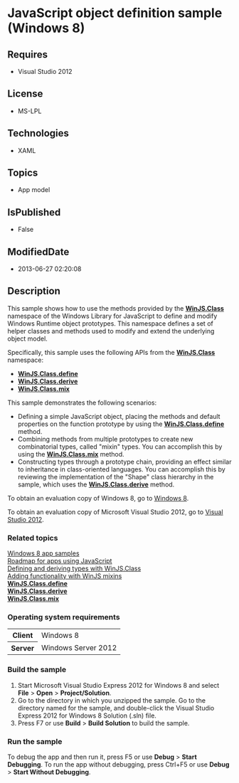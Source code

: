 # JavaScript object definition sample (Windows 8)
## Requires
* Visual Studio 2012
## License
* MS-LPL
## Technologies
* XAML
## Topics
* App model
## IsPublished
* False
## ModifiedDate
* 2013-06-27 02:20:08
## Description

<div id="mainSection">
<p>This sample shows how to use the methods provided by the <a href="http://msdn.microsoft.com/library/windows/apps/br229773_class">
<b>WinJS.Class</b></a> namespace of the Windows Library for JavaScript to define and modify Windows Runtime object prototypes. This namespace defines a set of helper classes and methods used to modify and extend the underlying object model.</p>
<p>Specifically, this sample uses the following APIs from the <a href="http://msdn.microsoft.com/library/windows/apps/br229773_class">
<b>WinJS.Class</b></a> namespace:</p>
<ul>
<li><a href="http://msdn.microsoft.com/library/windows/apps/br229813"><b>WinJS.Class.define</b></a>
</li><li><a href="http://msdn.microsoft.com/library/windows/apps/br229815"><b>WinJS.Class.derive</b></a>
</li><li><a href="http://msdn.microsoft.com/library/windows/apps/br229836"><b>WinJS.Class.mix</b></a>
</li></ul>
<p>This sample demonstrates the following scenarios:</p>
<ul>
<li>Defining a simple JavaScript object, placing the methods and default properties on the function prototype by using the
<a href="http://msdn.microsoft.com/library/windows/apps/br229813"><b>WinJS.Class.define</b></a> method.
</li><li>Combining methods from multiple prototypes to create new combinatorial types, called &quot;mixin&quot; types. You can accomplish this by using the
<a href="http://msdn.microsoft.com/library/windows/apps/br229836"><b>WinJS.Class.mix</b></a> method.
</li><li>Constructing types through a prototype chain, providing an effect similar to inheritance in class-oriented languages. You can accomplish this by reviewing the implementation of the &quot;Shape&quot; class hierarchy in the sample, which uses the
<a href="http://msdn.microsoft.com/library/windows/apps/br229815"><b>WinJS.Class.derive</b></a> method.
</li></ul>
<p>To obtain an evaluation copy of Windows&nbsp;8, go to <a href="http://go.microsoft.com/fwlink/p/?linkid=241655">
Windows&nbsp;8</a>.</p>
<p>To obtain an evaluation copy of Microsoft Visual Studio&nbsp;2012, go to <a href="http://go.microsoft.com/fwlink/p/?linkid=241656">
Visual Studio&nbsp;2012</a>.</p>
<h3><a id="related_topics"></a>Related topics</h3>
<dl><dt><a href="http://go.microsoft.com/fwlink/p/?LinkID=227694">Windows 8 app samples</a>
</dt><dt><a href="http://msdn.microsoft.com/library/windows/apps/hh465037">Roadmap for apps using JavaScript</a>
</dt><dt><a href="http://msdn.microsoft.com/library/windows/apps/hh967790">Defining and deriving types with WinJS.Class</a>
</dt><dt><a href="http://msdn.microsoft.com/library/windows/apps/hh967789">Adding functionality with WinJS mixins</a>
</dt><dt><a href="http://msdn.microsoft.com/library/windows/apps/br229813"><b>WinJS.Class.define</b></a>
</dt><dt><a href="http://msdn.microsoft.com/library/windows/apps/br229815"><b>WinJS.Class.derive</b></a>
</dt><dt><a href="http://msdn.microsoft.com/library/windows/apps/br229836"><b>WinJS.Class.mix</b></a>
</dt></dl>
<h3>Operating system requirements</h3>
<table>
<tbody>
<tr>
<th>Client</th>
<td><dt>Windows&nbsp;8 </dt></td>
</tr>
<tr>
<th>Server</th>
<td><dt>Windows Server&nbsp;2012 </dt></td>
</tr>
</tbody>
</table>
<h3>Build the sample</h3>
<p></p>
<ol>
<li>Start Microsoft Visual Studio Express&nbsp;2012 for Windows&nbsp;8 and select <b>File</b> &gt;
<b>Open</b> &gt; <b>Project/Solution</b>. </li><li>Go to the directory in which you unzipped the sample. Go to the directory named for the sample, and double-click the Visual Studio Express&nbsp;2012 for Windows&nbsp;8 Solution (.sln) file.
</li><li>Press F7 or use <b>Build</b> &gt; <b>Build Solution</b> to build the sample. </li></ol>
<p></p>
<h3>Run the sample</h3>
<p>To debug the app and then run it, press F5 or use <b>Debug</b> &gt; <b>Start Debugging</b>. To run the app without debugging, press Ctrl&#43;F5 or use
<b>Debug</b> &gt; <b>Start Without Debugging</b>.</p>
</div>
